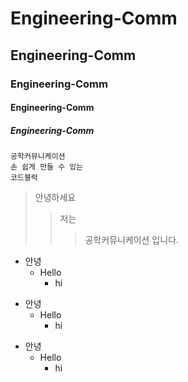 # Engineering-Comm
## Engineering-Comm
### Engineering-Comm
#### Engineering-Comm
##### Engineering-Comm
```
공학커뮤니케이션
손 쉽게 만들 수 있는
코드블럭
```

> 안녕하세요
> > 저는 
> > > 공학커뮤니케이션 입니다.

+ 안녕
  + Hello
    + hi


* 안녕
  * Hello
    * hi

- 안녕
  - Hello
    - hi
